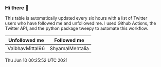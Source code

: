 ### Hi there 👋

This table is automatically updated every six hours with a list of Twitter users who have followed me and unfollowed me. I used Github Actions, the Twitter API, and the python package tweepy to automate this workflow.

| Unfollowed me |  Followed me |
| --- | --- |
|VaibhavMittal96|ShyamalMehtalia|
Thu Jun 10 00:25:52 UTC 2021
